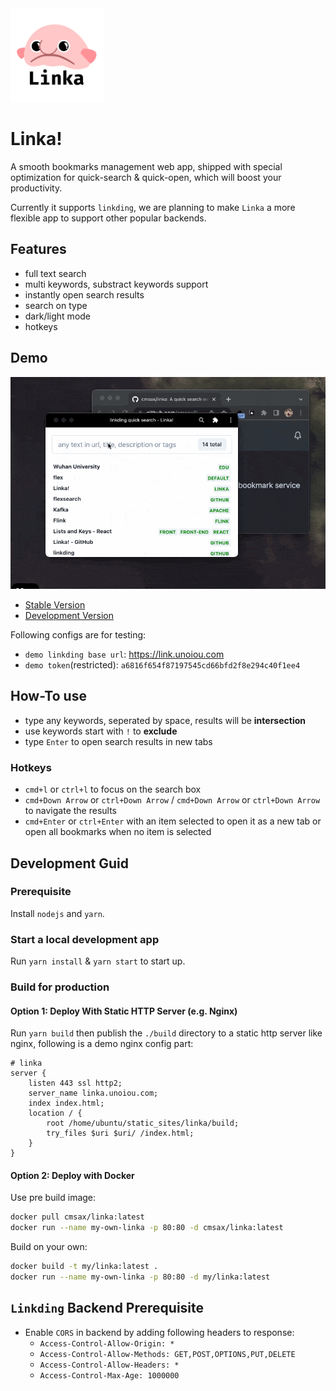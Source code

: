 <img src="https://raw.githubusercontent.com/cmsax/linka/main/public/logo192.png" width="150">

# Linka!

A smooth bookmarks management web app, shipped with special optimization for quick-search & quick-open, which will boost your productivity.

Currently it supports `linkding`, we are planning to make `Linka` a more flexible app to support other popular backends.

## Features

- full text search
- multi keywords, substract keywords support
- instantly open search results
- search on type
- dark/light mode
- hotkeys

## Demo

![demo](./screenshot/demo.gif)

- [Stable Version](https://linka.unoiou.com)
- [Development Version](https://linka-git-dev-cmsax.vercel.app/)

Following configs are for testing:

- `demo linkding base url`: https://link.unoiou.com
- `demo token`(restricted): `a6816f654f87197545cd66bfd2f8e294c40f1ee4`

## How-To use

- type any keywords, seperated by space, results will be **intersection**
- use keywords start with `!` to **exclude**
- type `Enter` to open search results in new tabs

### Hotkeys

- `cmd+l` or `ctrl+l` to focus on the search box
- `cmd+Down Arrow` or `ctrl+Down Arrow` / `cmd+Down Arrow` or `ctrl+Down Arrow` to navigate the results
- `cmd+Enter` or `ctrl+Enter` with an item selected to open it as a new tab or open all bookmarks when no item is selected

## Development Guid

### Prerequisite

Install `nodejs` and `yarn`.

### Start a local development app

Run `yarn install` & `yarn start` to start up.

### Build for production

#### Option 1: Deploy With Static HTTP Server (e.g. Nginx)

Run `yarn build` then publish the `./build` directory to a static http server like nginx, following is a demo nginx config part:

```config
# linka
server {
    listen 443 ssl http2;
    server_name linka.unoiou.com;
    index index.html;
    location / {
        root /home/ubuntu/static_sites/linka/build;
        try_files $uri $uri/ /index.html;
    }
}
```

#### Option 2: Deploy with Docker

Use pre build image:

```bash
docker pull cmsax/linka:latest
docker run --name my-own-linka -p 80:80 -d cmsax/linka:latest
```

Build on your own:

```bash
docker build -t my/linka:latest .
docker run --name my-own-linka -p 80:80 -d my/linka:latest
```

## `Linkding` Backend Prerequisite

- Enable `CORS` in backend by adding following headers to response:
  - `Access-Control-Allow-Origin: *`
  - `Access-Control-Allow-Methods: GET,POST,OPTIONS,PUT,DELETE`
  - `Access-Control-Allow-Headers: *`
  - `Access-Control-Max-Age: 1000000`
